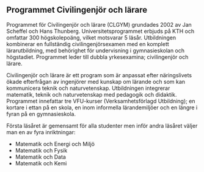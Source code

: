 ## Programmet Civilingenjör och lärare

Programmet för Civilingenjör och lärare (CLGYM) grundades 2002 av Jan Scheffel och Hans Thunberg. Universitetsprogrammet erbjuds på KTH och omfattar 300 högskolepoäng, vilket motsvarar 5 läsår. Utbildningen kombinerar en fullständig civilingenjörsexamen med en komplett lärarutbildning, med behörighet för undervisning i gymnasieskolan och högstadiet. Programmet leder till dubbla yrkesexamina; civilingenjör och lärare.

Civilingenjör och lärare är ett program som är anpassat efter näringslivets ökade efterfrågan av ingenjörer med kunskap om lärande och som kan kommunicera teknik och naturvetenskap. Utbildningen integrerar matematik, teknik och naturvetenskap med pedagogik och didaktik. Programmet innefattar tre VFU-kurser (Verksamhetsförlagd Utbildning); en kortare i ettan på en skola, en inom informella lärandemiljöer och en längre i fyran på en gymnasieskola.

Första läsåret är gemensamt för alla studenter men inför andra läsåret väljer man en av fyra inriktningar:

- Matematik och Energi och Miljö
- Matematik och Fysik
- Matematik och Data
- Matematik och Kemi
